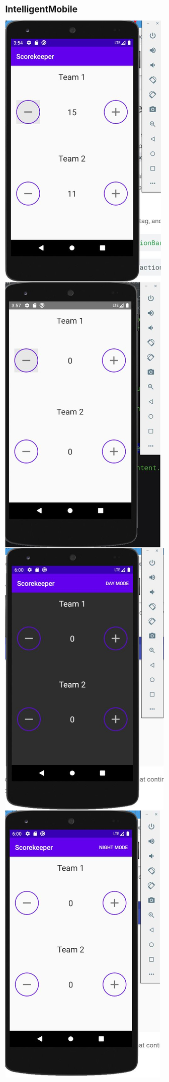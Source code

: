 # IntelligentMobile
<img src="pic1.JPG">
<img src="pic2.JPG">
<img src="pic3.JPG">
<img src="pic4.JPG">
